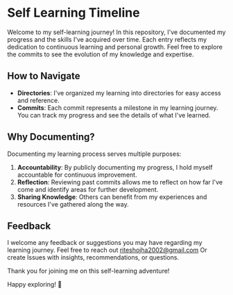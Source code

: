# Self Learning Timeline

Welcome to my self-learning journey! In this repository, I've documented my progress and the skills I've acquired over time. Each entry reflects my dedication to continuous learning and personal growth. Feel free to explore the commits to see the evolution of my knowledge and expertise.

## How to Navigate

- **Directories**: I've organized my learning into directories for easy access and reference.
- **Commits**: Each commit represents a milestone in my learning journey. You can track my progress and see the details of what I've learned.

## Why Documenting?

Documenting my learning process serves multiple purposes:

1. **Accountability**: By publicly documenting my progress, I hold myself accountable for continuous improvement.
2. **Reflection**: Reviewing past commits allows me to reflect on how far I've come and identify areas for further development.
3. **Sharing Knowledge**: Others can benefit from my experiences and resources I've gathered along the way.

## Feedback

I welcome any feedback or suggestions you may have regarding my learning journey. Feel free to reach out riteshojha2002@gmail.com Or create Issues with insights, recommendations, or questions.

Thank you for joining me on this self-learning adventure!

Happy exploring! 🚀
